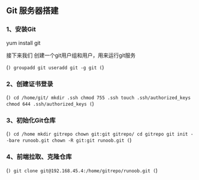 ## Git 服务器搭建 

### 1、安装Git

yum install git

接下来我们 创建一个git用户组和用户，用来运行git服务

(```)
groupadd git
useradd git -g git
(```)

### 2、创建证书登录

(```)
cd /home/git/
mkdir .ssh
chmod 755 .ssh
touch .ssh/authorized_keys
chmod 644 .ssh/authorized_keys
(```)

### 3、初始化Git仓库

(```)
cd /home
mkdir gitrepo
chown git:git gitrepo/
cd gitrepo
git init --bare runoob.git
chown -R git:git runoob.git
(```)

### 4、前端拉取、克隆仓库

(```)
git clone git@192.168.45.4:/home/gitrepo/runoob.git
(```)





